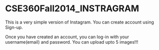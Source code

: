 CSE360Fall2014_INSTRAGRAM
=========================

This is a very simple version of Instagram. You can create account using Sign-up. 

Once you have created an account, you can log-in with your username(email) and password. You can upload upto 5 images!!!
